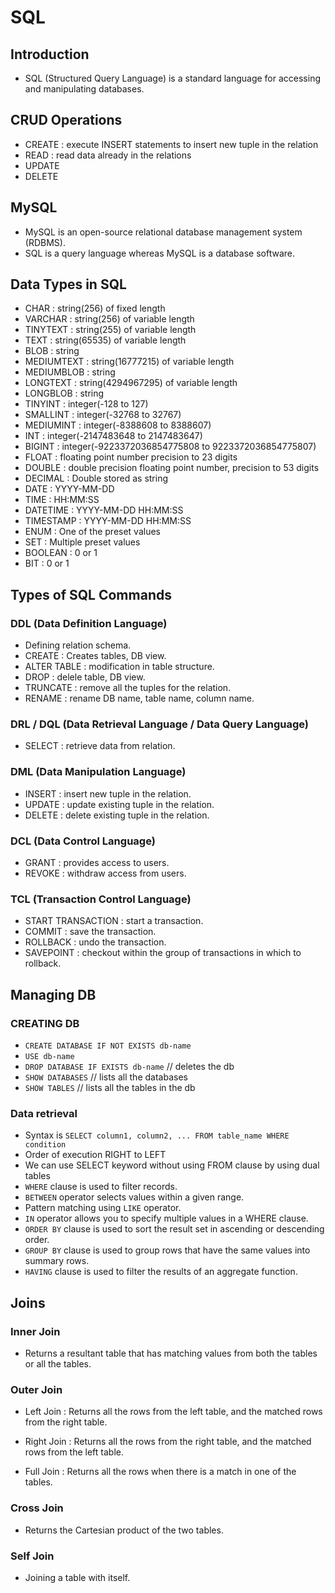# SQL 

## Introduction

- SQL (Structured Query Language) is a standard language for accessing and manipulating databases.

## CRUD Operations

- CREATE : execute INSERT statements to insert new tuple in the relation
- READ : read data already in the relations
- UPDATE 
- DELETE

## MySQL

- MySQL is an open-source relational database management system (RDBMS).
- SQL is a query language whereas MySQL is a database software.

## Data Types in SQL

- CHAR : string(256) of fixed length
- VARCHAR : string(256) of variable length
- TINYTEXT : string(255) of variable length
- TEXT : string(65535) of variable length
- BLOB : string
- MEDIUMTEXT : string(16777215) of variable length
- MEDIUMBLOB : string
- LONGTEXT : string(4294967295) of variable length
- LONGBLOB : string
- TINYINT : integer(-128 to 127)
- SMALLINT : integer(-32768 to 32767)
- MEDIUMINT : integer(-8388608 to 8388607)
- INT : integer(-2147483648 to 2147483647)
- BIGINT : integer(-9223372036854775808 to 9223372036854775807)
- FLOAT : floating point number precision to 23 digits
- DOUBLE : double precision floating point number, precision to 53 digits
- DECIMAL : Double stored as string
- DATE : YYYY-MM-DD
- TIME : HH:MM:SS
- DATETIME : YYYY-MM-DD HH:MM:SS
- TIMESTAMP : YYYY-MM-DD HH:MM:SS
- ENUM : One of the preset values
- SET : Multiple preset values
- BOOLEAN : 0 or 1
- BIT : 0 or 1

## Types of SQL Commands

### DDL (Data Definition Language)

- Defining relation schema.
- CREATE : Creates tables, DB view.
- ALTER TABLE : modification in table structure.
- DROP : delele table, DB view.
- TRUNCATE : remove all the tuples for the relation.
- RENAME : rename DB name, table name, column name.

### DRL / DQL (Data Retrieval Language / Data Query Language)

- SELECT : retrieve data from relation.

### DML (Data Manipulation Language)

- INSERT : insert new tuple in the relation.
- UPDATE : update existing tuple in the relation.
- DELETE : delete existing tuple in the relation.

### DCL (Data Control Language)

- GRANT : provides access to users.
- REVOKE : withdraw access from users.

### TCL (Transaction Control Language)

- START TRANSACTION : start a transaction.
- COMMIT : save the transaction.
- ROLLBACK : undo the transaction.
- SAVEPOINT : checkout within the group of transactions in which to rollback.

## Managing DB

### CREATING DB

- `CREATE DATABASE IF NOT EXISTS db-name`
- `USE db-name`
- `DROP DATABASE IF EXISTS db-name` // deletes the db
- `SHOW DATABASES` // lists all the databases
- `SHOW TABLES` // lists all the tables in the db

### Data retrieval 

- Syntax is ```SELECT column1, column2, ... FROM table_name WHERE condition```
- Order of execution RIGHT to LEFT
- We can use SELECT keyword without using FROM clause by using dual tables
- `WHERE` clause is used to filter records.
- `BETWEEN` operator selects values within a given range.
- Pattern matching using `LIKE` operator.
- `IN` operator allows you to specify multiple values in a WHERE clause.
- `ORDER BY` clause is used to sort the result set in ascending or descending order.
- `GROUP BY` clause is used to group rows that have the same values into summary rows.
- `HAVING` clause is used to filter the results of an aggregate function.

## Joins

### Inner Join

- Returns a resultant table that has matching values from both the tables or all the tables.

### Outer Join

- Left Join : Returns all the rows from the left table, and the matched rows from the right table.

- Right Join : Returns all the rows from the right table, and the matched rows from the left table.

- Full Join : Returns all the rows when there is a match in one of the tables.

### Cross Join

- Returns the Cartesian product of the two tables.

### Self Join

- Joining a table with itself.

